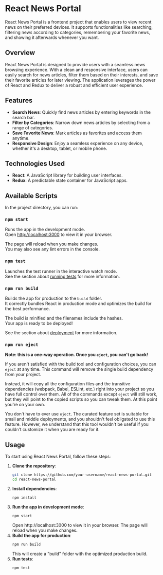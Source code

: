 # React News Portal

React News Portal is a frontend project that enables users to view recent news on their preferred devices. It supports functionalities like searching, filtering news according to categories, remembering your favorite news, and showing it afterwards whenever you want.

## Overview

React News Portal is designed to provide users with a seamless news browsing experience. With a clean and responsive interface, users can easily search for news articles, filter them based on their interests, and save their favorite articles for later viewing. The application leverages the power of React and Redux to deliver a robust and efficient user experience.

## Features

- **Search News**: Quickly find news articles by entering keywords in the search bar.
- **Filter by Categories**: Narrow down news articles by selecting from a range of categories.
- **Save Favorite News**: Mark articles as favorites and access them anytime.
- **Responsive Design**: Enjoy a seamless experience on any device, whether it's a desktop, tablet, or mobile phone.

## Technologies Used

- **React**: A JavaScript library for building user interfaces.
- **Redux**: A predictable state container for JavaScript apps.

## Available Scripts

In the project directory, you can run:

### `npm start`

Runs the app in the development mode.\
Open [http://localhost:3000](http://localhost:3000) to view it in your browser.

The page will reload when you make changes.\
You may also see any lint errors in the console.

### `npm test`

Launches the test runner in the interactive watch mode.\
See the section about [running tests](https://facebook.github.io/create-react-app/docs/running-tests) for more information.

### `npm run build`

Builds the app for production to the `build` folder.\
It correctly bundles React in production mode and optimizes the build for the best performance.

The build is minified and the filenames include the hashes.\
Your app is ready to be deployed!

See the section about [deployment](https://facebook.github.io/create-react-app/docs/deployment) for more information.

### `npm run eject`

**Note: this is a one-way operation. Once you `eject`, you can't go back!**

If you aren't satisfied with the build tool and configuration choices, you can `eject` at any time. This command will remove the single build dependency from your project.

Instead, it will copy all the configuration files and the transitive dependencies (webpack, Babel, ESLint, etc.) right into your project so you have full control over them. All of the commands except `eject` will still work, but they will point to the copied scripts so you can tweak them. At this point you're on your own.

You don't have to ever use `eject`. The curated feature set is suitable for small and middle deployments, and you shouldn't feel obligated to use this feature. However, we understand that this tool wouldn't be useful if you couldn't customize it when you are ready for it.

## Usage

To start using React News Portal, follow these steps:

1. **Clone the repository**:
   ```bash
   git clone https://github.com/your-username/react-news-portal.git
   cd react-news-portal
   ```
1. **Install dependencies**:
   ```bash
   npm install
   ```
1. **Run the app in development mode**:
   ```bash
   npm start
   ```
   Open http://localhost:3000 to view it in your browser. The page will reload when you make changes.
1. **Build the app for production**:
   ```bash
   npm run build
   ```
   This will create a "build" folder with the optimized production build.
1. **Run tests**:
   ```bash
   npm test
   ```
